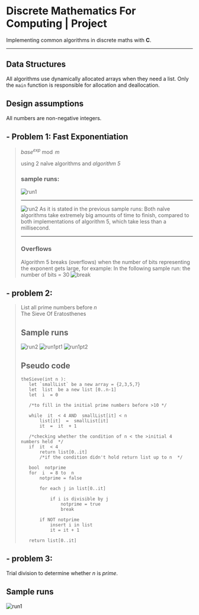 
# Discrete Mathematics For Computing | Project
Implementing common algorithms in discrete maths with **C**.

---
## Data Structures 
All algorithms use dynamically allocated arrays when they need a list.
Only the ``main`` function is responsible for allocation and deallocation.

## Design assumptions
 All numbers are non-negative integers.

## - Problem 1: Fast Exponentiation

>$base^{exp} \bmod m$
>
> using 2 naîve algorithms and *algorithm 5*
> ### sample runs:
> ![run1](/img/fastexp1.png)
>
> ---
>
> ![run2](/img/fastexp2.png)
> As it is stated in the previous sample runs:
> Both naîve algorithms take extremely big amounts of time to finish, compared to both implementations of algorithm 5, which take less than a millisecond.
>
> ---
>
> ### Overflows
>
> Algorithm 5 breaks (overflows) when the number of bits representing the exponent gets large, for example:
> In the following sample run: the number of bits = 30
> ![break](/img/fastexpbreak2.png)
## - problem 2:

> List all prime numbers before *n*  
> The Sieve Of Eratosthenes  
> ## Sample runs  
> ![run2](/img/sieve2.png)
> ![run1pt1](/img/sieve1.png)
> ![run1pt2](/img/sieve1-2.png)
> 
> ## Pseudo code 
>```
> theSieve(int n ):  
>    let `smallList` be a new array = {2,3,5,7}  
>    let  list  be a new list [0..n-1]  
>    let  i  = 0  
>
>    /*to fill in the initial prime numbers before >10 */  
>
>    while  it  < 4 AND  smallList[it] < n   
>        list[it]  =  smallList[it]   
>        it  =  it  + 1  
>
>    /*checking whether the condition of n < the >initial 4 numbers held  */
>    if  it  < 4    
>        return list[0..it]   
>        /*if the condition didn't hold return list up to n  */  
>    
>    bool  notprime    
>    for  i  = 8 to  n   
>        notprime = false  
>        
>        for each j in list[0..it]  
>        
>            if i is divisible by j  
>                notprime = true  
>                break  
>        
>        if NOT notprime  
>            insert i in list  
>            it = it + 1  
>    
>    return list[0..it]
>```


## - problem 3:

Trial division to determine whether *n* is *prime*.  
## Sample runs
![run1]()